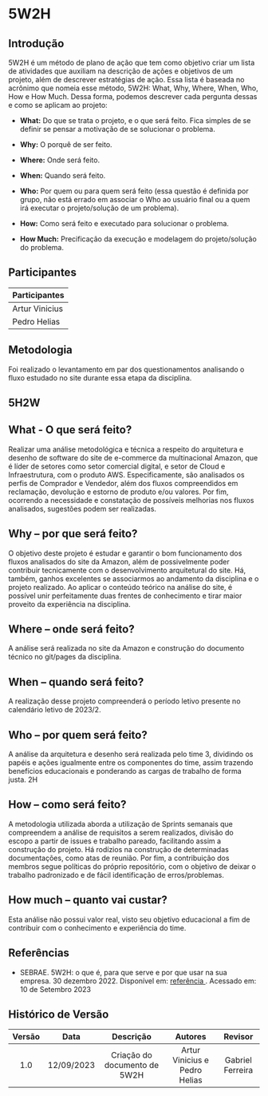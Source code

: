 # 5W2H  

## Introdução
5W2H é um método de plano de ação que tem como objetivo criar um lista de atividades que auxiliam na descrição de ações e objetivos de um projeto, além de descrever estratégias de ação. Essa lista é baseada no acrônimo que nomeia esse método, 5W2H: What, Why, Where, When, Who, How e How Much. Dessa forma, podemos descrever cada pergunta dessas e como se aplicam ao projeto:

- <b>What:</b> Do que se trata o projeto, e o que será feito. Fica simples de se definir se pensar a motivação de se solucionar o problema. 

- <b>Why:</b> O porquê de ser feito. 

- <b>Where:</b> Onde será feito.


- <b>When:</b> Quando será feito.


- <b>Who:</b> Por quem ou para quem será feito (essa questão é definida por grupo, não está errado em associar o Who ao usuário final ou a quem irá executar o projeto/solução de um problema).


- <b>How:</b> Como será feito e executado para solucionar o problema. 

- <b>How Much:</b> Precificação da execução e modelagem do projeto/solução do problema.


## Participantes
| Participantes | 
|--------------|
| Artur Vinicius |
| Pedro Helias |

## Metodologia

Foi realizado o levantamento em par dos questionamentos analisando o fluxo estudado no site durante essa etapa da disciplina. 

## 5H2W

## What - O que será feito?
Realizar uma análise metodológica e técnica a respeito do arquitetura e desenho de software do site de e-commerce da multinacional Amazon, que é líder de setores como setor comercial digital, e setor de Cloud e Infraestrutura, com o produto AWS. Especificamente, são analisados os perfis de Comprador e Vendedor, além dos fluxos compreendidos em reclamação, devolução e estorno de produto e/ou valores. Por fim, ocorrendo a necessidade e constatação de possíveis melhorias nos fluxos analisados, sugestões podem ser realizadas.

## Why – por que será feito? 
O objetivo deste projeto é estudar e garantir o bom funcionamento dos fluxos analisados do site da Amazon, além de possivelmente poder contribuir tecnicamente com o desenvolvimento arquitetural do site. Há, também, ganhos excelentes se associarmos ao andamento da disciplina e o projeto realizado. Ao aplicar o conteúdo teórico na análise do site, é possível unir perfeitamente duas frentes de conhecimento e tirar maior proveito da experiência na disciplina.  

## Where – onde será feito? 
A análise será realizada no site da Amazon e construção do documento técnico no git/pages da disciplina. 

## When – quando será feito? 
A realização desse projeto compreenderá o período letivo presente no calendário letivo de 2023/2. 

## Who – por quem será feito? 
A análise da arquitetura e desenho será realizada pelo time 3, dividindo os papéis e ações igualmente entre os componentes do time, assim trazendo benefícios educacionais e ponderando as cargas de trabalho de forma justa. 
2H

## How – como será feito? 
A metodologia utilizada aborda a utilização de Sprints semanais que compreendem a análise de requisitos a serem realizados, divisão do escopo a partir de issues e trabalho pareado, facilitando assim a construção do projeto. Há rodízios na construção de determinadas documentações, como atas de reunião. Por fim, a contribuição dos membros segue políticas do próprio repositório, com o objetivo de deixar o trabalho padronizado e de fácil identificação de erros/problemas.

## How much – quanto vai custar? 
Esta análise não possui valor real, visto seu objetivo educacional a fim de contribuir com o conhecimento e experiência do time.  


## Referências


- SEBRAE. 5W2H: o que é, para que serve e por que usar na sua empresa. 30 dezembro 2022. Disponível em: <a href="https://www.sebrae-sc.com.br/blog/5w2h-o-que-e-para-que-serve-e-por-que-usar-na-sua-empresa#:~:text=O%20que%20%C3%A9%20a%20ferramenta,os%20envolvidos%20em%20um%20projeto.&text=What%20%E2%80%93%20o%20que%20ser%C3%A1%20feito%3F"> referência </a>. Acessado em: 10 de Setembro 2023


## Histórico de Versão

| Versão |    Data    |         Descrição         |    Autores     |      Revisor       |
| :----: | :--------: | :-----------------------: | :----------: | :----------------: |
|  1.0   | 12/09/2023 | Criação do documento de 5W2H| Artur Vinicius e Pedro Helias  | Gabriel Ferreira |